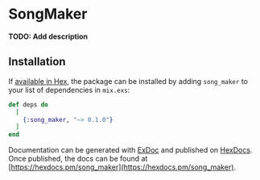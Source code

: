 # SongMaker

**TODO: Add description**

## Installation

If [available in Hex](https://hex.pm/docs/publish), the package can be installed
by adding `song_maker` to your list of dependencies in `mix.exs`:

```elixir
def deps do
  [
    {:song_maker, "~> 0.1.0"}
  ]
end
```

Documentation can be generated with [ExDoc](https://github.com/elixir-lang/ex_doc)
and published on [HexDocs](https://hexdocs.pm). Once published, the docs can
be found at [https://hexdocs.pm/song_maker](https://hexdocs.pm/song_maker).

